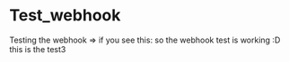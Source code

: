 # Test_webhook
Testing the webhook
=> if you see this: so the webhook test is working :D
this is the test3
